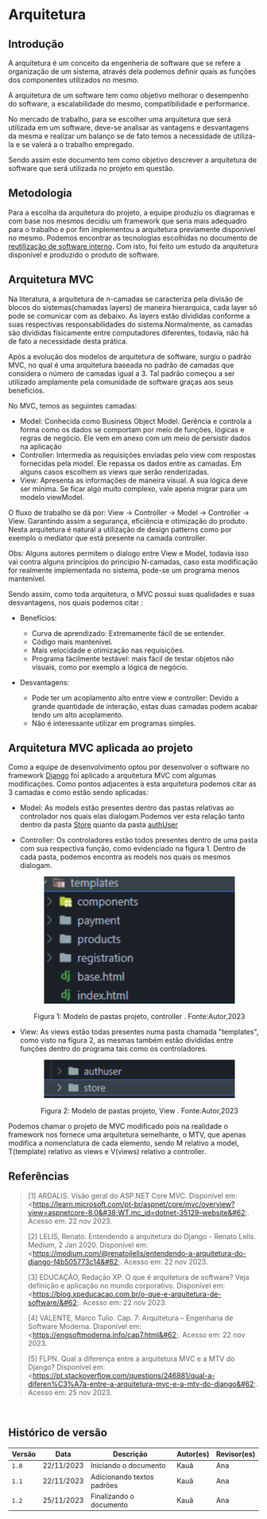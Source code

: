 # Arquitetura

## Introdução
A arquitetura é um conceito da engenheria de software que se refere a organização de um sistema, através dela podemos definir quais as funções dos componentes utilizados no mesmo. 

A arquitetura de um software tem como objetivo melhorar o desempenho do software, a escalabilidade do mesmo, compatibilidade e performance. 

No mercado de trabalho, para se escolher uma arquitetura que será utilizada em um software, deve-se analisar as vantagens e desvantagens da mesma e realizar um balanço se de fato temos a necessidade de utiliza-la e se valerá a o trabalho empregado. 

Sendo assim este documento tem como objetivo descrever a arquitetura de software que será utilizada no projeto em questão. 

## Metodologia

Para a escolha da arquitetura do projeto, a equipe produziu os diagramas e com base nos mesmos decidiu um framework que seria mais adequadro para o trabalho e por fim implementou a arquitetura previamente disponível no mesmo. Podemos encontrar as tecnologias escolhidas no documento de [reutilização de software interno](). Com isto, foi feito um estudo da arquitetura disponível e produzido o produto de software.

## Arquitetura MVC

 Na literatura, a arquitetura de n-camadas se caracteriza pela divisão de blocos do sistemas(chamadas layers) de maneira hierarquica, cada layer só pode se comunicar com as debaixo. As layers estão divididas conforme a suas respectivas responsabilidades do sistema.Normalmente, as camadas são divididas físicamente entre computadores diferentes, todavia, não há de fato a necessidade desta prática. 

 Após a evolução dos modelos de arquitetura de software, surgiu o padrão MVC, no qual é uma arquitetura baseada no padrão de camadas que considera o número de camadas igual a 3. Tal padrão começou a ser utilizado amplamente pela comunidade de software graças aos seus benefícios.

No MVC, temos as seguintes camadas:

- Model: Conhecida como Business Object Model. Gerência e controla a forma como os dados se comportam por meio de funções, lógicas e regras de negócio. Ele vem em anexo com um meio de persistir dados na aplicação
- Controller: Intermedia as requisições enviadas pelo view com respostas fornecidas pela model. Ele repassa os dados entre as camadas. Em alguns casos escolhem as views que serão renderizadas.
- View: Apresenta as informações de maneira visual. A sua lógica deve ser mínima. Se ficar algo muito complexo, vale apena migrar para um modelo viewModel.

O fluxo de trabalho se dá por: View → Controller → Model → Controller → View. Garantindo assim a  segurança, eficiência e otimização do produto. Nesta arquitetura é natural a utilização de design patterns como por exemplo o mediator que está presente na camada controller.

Obs: Alguns autores permitem o dialogo entre View e Model, todavia isso vai contra alguns princípios do princípio N-camadas, caso esta modificação for realmente implementada no sistema, pode-se um programa menos mantenível.

Sendo assim, como toda arquitetura, o MVC possui suas qualidades e suas desvantagens, nos quais podemos citar :

- Benefícios:
  - Curva de aprendizado: Extremamente fácil de se entender.
  - Código mais mantenível.
  - Mais velocidade e otimização nas requisições.
  - Programa fácilmente testável: mais fácil de testar objetos não visuais, como por exemplo a lógica de negócio.

- Desvantagens:
  - Pode ter um acoplamento alto entre view e controller: Devido a grande quantidade de interação, estas duas camadas podem acabar tendo um alto acoplamento.
  - Não é interessante utilizar em programas simples.

## Arquitetura MVC aplicada ao projeto

Como a equipe de desenvolvimento optou por desenvolver o software no framework [Django](https://www.djangoproject.com/) foi aplicado a arquitetura MVC com algumas modificações. Como pontos adjacentes à esta arquitetura podemos citar as 3 camadas e como estão sendo aplicadas:

  - Model: As models estão presentes dentro das pastas relativas ao controlador nos quais elas dialogam.Podemos ver esta relação tanto dentro da pasta [Store](https://github.com/UnBArqDsw2023-2/2023.2_G1_ProjetoAmazon/blob/main/src/store/models.py) quanto da pasta [authUser](https://github.com/UnBArqDsw2023-2/2023.2_G1_ProjetoAmazon/blob/main/src/authuser/models.py)
  
  - Controller: Os controladores estão todos presentes dentro de uma pasta com sua respectiva função, como evidenciado na figura 1. Dentro de cada pasta, podemos encontra as models nos quais os mesmos dialogam. 
  
    <center>
      <img src="./assets/1.PNG" style="width:40vw"/>
      <p> Figura 1: Modelo de pastas projeto, controller . Fonte:Autor,2023</p> 
    </center>

  - View: As views estão todas presentes numa pasta chamada "templates", como visto na figura 2, as mesmas também estão divididas entre funções dentro do programa tais como os controladores.
  
    <center>
      <img src="./assets/2.PNG" style="width:40vw"/>
      <p> Figura 2: Modelo de pastas projeto, View . Fonte:Autor,2023</p> 
    </center>

Podemos chamar o projeto de MVC modificado pois na realidade o framework nos fornece uma arquitetura semelhante, o MTV, que apenas modifica a nomenclatura de cada elemento, sendo M relativo a model, T(template) relativo as views e V(views) relativo a controller. 

## Referências

> [1]   ARDALIS. Visão geral do ASP.NET Core MVC. Disponível em: &#60;https://learn.microsoft.com/pt-br/aspnet/core/mvc/overview?view=aspnetcore-8.0&#38;WT.mc_id=dotnet-35129-website&#62;. Acesso em: 22 nov 2023. 
>
> [2]   LELIS, Renato. Entendendo a arquitetura do Django - Renato Lelis. Medium, 2 Jan 2020. Disponível em: &#60;https://medium.com/@renatojlelis/entendendo-a-arquitetura-do-django-f4b505773c14&#62;. Acesso em: 22 nov 2023.
>
> [3]  EDUCAÇÃO, Redação XP. O que é arquitetura de software? Veja definição e aplicação no mundo corporativo. Disponível em: &#60;https://blog.xpeducacao.com.br/o-que-e-arquitetura-de-software/&#62;. Acesso em: 22 nov 2023. 
>
> [4]  VALENTE, Marco Tulio. Cap. 7: Arquitetura – Engenharia de Software Moderna. Disponível em: &#60;https://engsoftmoderna.info/cap7.html&#62;. Acesso em: 22 nov 2023. 
>
> [5]   FLPN. Qual a diferença entre a arquitetura MVC e a MTV do Django? Disponível em: &#60;https://pt.stackoverflow.com/questions/246881/qual-a-diferen%C3%A7a-entre-a-arquitetura-mvc-e-a-mtv-do-django&#62;. Acesso em: 25 nov 2023. 

‌
## Histórico de versão

| Versão | Data       | Descrição                            | Autor(es)     |  Revisor(es) |
| ------ | ---------- | ------------------------------------ | ------------- | ------------ |
| `1.0`  | 22/11/2023 | Iniciando o documento                |    Kauã       |      Ana     |
| `1.1`  | 22/11/2023 | Adicionando textos padrões           |    Kauã       |      Ana     |
| `1.2`  | 25/11/2023 | Finalizando o documento              |    Kauã       |      Ana     | 

